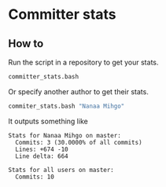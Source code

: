 # Committer stats
## How to
Run the script in a repository to get your stats.
```bash
committer_stats.bash
```

Or specify another author to get their stats.
```bash
commiter_stats.bash "Nanaa Mihgo"
```

It outputs something like
```
Stats for Nanaa Mihgo on master:
  Commits: 3 (30.0000% of all commits)
  Lines: +674 -10
  Line delta: 664

Stats for all users on master:
  Commits: 10
```